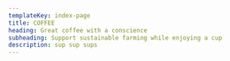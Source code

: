 ```yaml
---
templateKey: index-page
title: COFFEE
heading: Great coffee with a conscience
subheading: Support sustainable farming while enjoying a cup
description: sup sup sups
---
```


